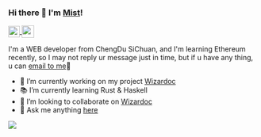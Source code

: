 ### Hi there 👋 I'm [Mist](https://github.com/youncccat)!

<div>
  <a href="https://twitter.com/YC08391623">
    <img align="center" height="23" src="https://raw.githubusercontent.com/youncccat/youncccat/7395d56ccd248a32887221b940393120ca6f71e7/assets/twitter.svg" />
  </a>
  <a href="Mailto:zzhbbdbbd@163.com">
    <img align="center" height="25" src="https://raw.githubusercontent.com/youncccat/youncccat/7395d56ccd248a32887221b940393120ca6f71e7/assets/mail.svg" />
  </a>
</div>

I'm a WEB developer from ChengDu SiChuan, and I'm learning Ethereum recently, so I may not reply ur message just in time, but if u have any thing, u can <a href="Mailto:zzhbbdbbd@163.com">email to me</a>📮
- 🔭 I’m currently working on my project [Wizardoc](https://github.com/wizardoc/wizard)
- 📚 I’m currently learning Rust & Haskell
- 🎉 I’m looking to collaborate on [Wizardoc](https://github.com/wizardoc/wizard)
- 💬 Ask me anything [here](https://github.com/youncccat/youncccat/issues)

![](https://github-readme-stats.vercel.app/api?username=youncccat&show_icons=true&count_private=true&theme=radical)
